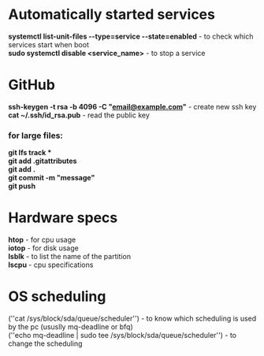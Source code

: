 # Automatically started services
**systemctl list-unit-files --type=service --state=enabled** - to check which services start when boot  
**sudo systemctl disable <service_name>** - to stop a service  

# GitHub
**ssh-keygen -t rsa -b 4096 -C "email@example.com"** - create new ssh key  
**cat ~/.ssh/id_rsa.pub** - read the public key  

### for large files:
**git lfs track \***  
**git add .gitattributes**  
**git add .**  
**git commit -m "message"**  
**git push**  

# Hardware specs
**htop** - for cpu usage  
**iotop** - for disk usage  
**lsblk** - to list the name of the partition  
**lscpu** - cpu specifications  

# OS scheduling
(''cat /sys/block/sda/queue/scheduler'') - to know which scheduling is used by the pc (ususlly mq-deadline or bfq)  
(''echo mq-deadline | sudo tee /sys/block/sda/queue/scheduler'') - to change the scheduling  



